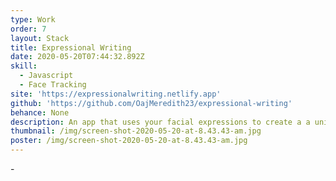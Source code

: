 ```yaml
---
type: Work
order: 7
layout: Stack
title: Expressional Writing
date: 2020-05-20T07:44:32.892Z
skill:
  - Javascript
  - Face Tracking
site: 'https://expressionalwriting.netlify.app'
github: 'https://github.com/OajMeredith23/expressional-writing'
behance: None
description: An app that uses your facial expressions to create a a unique story
thumbnail: /img/screen-shot-2020-05-20-at-8.43.43-am.jpg
poster: /img/screen-shot-2020-05-20-at-8.43.43-am.jpg
---
```

\-
